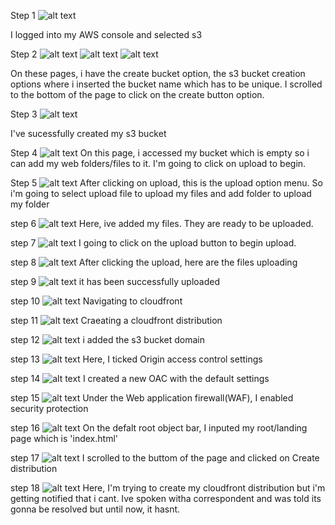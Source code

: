 Step 1
![alt text](<step 1.PNG>)

I logged into my AWS console and selected s3

Step 2
![alt text](<step 2.1.png>)
![alt text](<step 2.2.png>)
![alt text](<step 2.3.png>)

On these pages, i have the create bucket option, the s3 bucket creation options where i inserted the bucket name which has to be unique. I scrolled to the bottom of the page to click on the create button option.

Step 3
![alt text](<step 3.png>)

I've sucessfully created my s3 bucket

Step 4
![alt text](<step 4.png>)
On this page, i accessed my bucket which is empty so i can add my web folders/files to it. I'm going to click on upload to begin.

Step 5
![alt text](<step 5.png>)
After clicking on upload, this is the upload option menu. So i'm going to select upload file to upload my files and add folder to upload my folder

step 6
![alt text](<step 6.png>)
Here, ive added my files. They are ready to be uploaded.

step 7
![alt text](<step 7.png>)
I going to click on the upload button to begin upload.

step 8
![alt text](<step 8.png>)
After clicking the upload, here are the files uploading

step 9
![alt text](<step 9.png>)
it has been successfully uploaded

step 10
![alt text](<step 10.png>)
Navigating to cloudfront

step 11
![alt text](<step 11.png>)
Craeating a cloudfront distribution

step 12
![alt text](<step 12.png>)
i added the s3 bucket domain

step 13
![alt text](<step 13.png>)
Here, I ticked Origin access control settings

step 14
![alt text](<step 14.png>)
I created a new OAC with the default settings

step 15
![alt text](<step 15.png>)
Under the Web application firewall(WAF), I enabled security protection

step 16
![alt text](<step 16.png>)
On the defalt root object bar, I inputed my root/landing page which is 'index.html'

step 17
![alt text](<step 17.png>)
I scrolled to the buttom of the page and clicked on Create distribution

step 18
![alt text](<step 18.png>)
Here, I'm trying to create my cloudfront distribution but i'm getting notified that i cant. Ive spoken witha correspondent and was told its gonna be resolved but until now, it hasnt.

